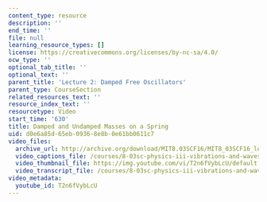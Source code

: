```yaml
---
content_type: resource
description: ''
end_time: ''
file: null
learning_resource_types: []
license: https://creativecommons.org/licenses/by-nc-sa/4.0/
ocw_type: ''
optional_tab_title: ''
optional_text: ''
parent_title: 'Lecture 2: Damped Free Oscillators'
parent_type: CourseSection
related_resources_text: ''
resource_index_text: ''
resourcetype: Video
start_time: '630'
title: Damped and Undamped Masses on a Spring
uid: d0e6a85d-65eb-0936-8e8b-0e61bb0611c7
video_files:
  archive_url: http://archive.org/download/MIT8.03SCF16/MIT8_03SCF16_lec02_300k.mp4
  video_captions_file: /courses/8-03sc-physics-iii-vibrations-and-waves-fall-2016/bef8cd7609425f179af9ea54ad4e3e09_T2n6fVybLcU.vtt
  video_thumbnail_file: https://img.youtube.com/vi/T2n6fVybLcU/default.jpg
  video_transcript_file: /courses/8-03sc-physics-iii-vibrations-and-waves-fall-2016/fac2544bee5c683d09f1f0b64170e8bd_T2n6fVybLcU.pdf
video_metadata:
  youtube_id: T2n6fVybLcU
---
```

